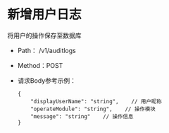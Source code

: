 # 新增用户日志

将用户的操作保存至数据库

- Path： /v1/auditlogs
- Method：POST

- 请求Body参考示例：

    ```
    {
        "displayUserName": "string",    // 用户昵称
        "operateModule": "string",    // 操作模块
        "message": "string"    // 操作信息
    }

    ```